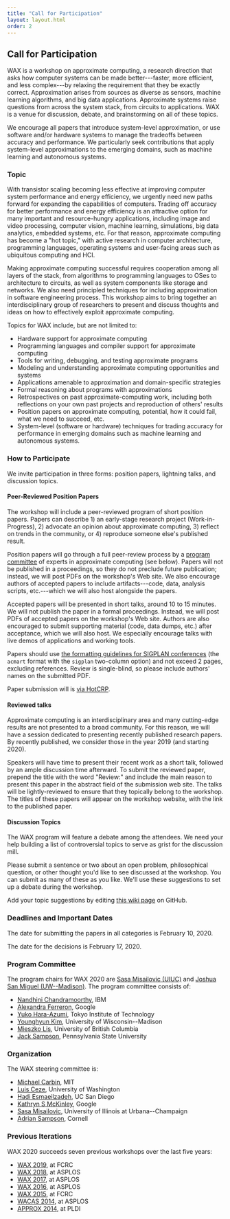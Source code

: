 ```yaml
---
title: "Call for Participation"
layout: layout.html
order: 2
---
```


## Call for Participation

WAX is a workshop on approximate computing, a research direction that asks how computer systems can be made better---faster, more efficient, and less complex---by relaxing the requirement that they be exactly correct. Approximation arises from sources as diverse as sensors, machine learning algorithms, and big data applications. Approximate systems raise questions from across the system stack, from circuits to applications. WAX is a venue for discussion, debate, and brainstorming on all of these topics. 

We encourage all papers that introduce system-level approximation, or use software and/or hardware systems to manage the tradeoffs between accuracy and performance. We particularly seek contributions that apply system-level approximations to the emerging domains, such as machine learning and autonomous systems. 


### Topic

With transistor scaling becoming less effective at improving computer system performance and energy efficiency, we urgently need new paths forward for expanding the capabilities of computers. Trading off accuracy for better performance and energy efficiency is an attractive option for many important and resource-hungry applications, including image and video processing, computer vision, machine learning, simulations, big data analytics, embedded systems, etc. For that reason, approximate computing has become a "hot topic," with active research in computer architecture, programming languages, operating systems and user-facing areas such as ubiquitous computing and HCI.

Making approximate computing successful requires cooperation among all layers of the stack, from algorithms to programming languages to OSes to architecture to circuits, as well as system components like storage and networks. We also need principled techniques for including approximation in software engineering process. This workshop aims to bring together an interdisciplinary group of researchers to present and discuss thoughts and ideas on how to effectively exploit approximate computing.

Topics for WAX include, but are not limited to:

- Hardware support for approximate computing
- Programming languages and compiler support for approximate computing
- Tools for writing, debugging, and testing approximate programs
- Modeling and understanding approximate computing opportunities and systems
- Applications amenable to approximation and domain-specific strategies
- Formal reasoning about programs with approximations
- Retrospectives on past approximate-computing work, including both reflections on your own past projects and reproduction of others' results
- Position papers on approximate computing, potential, how it could fail, what we need to succeed, etc.
- System-level (software or hardware) techniques for trading accuracy for performance in emerging domains such as machine learning and autonomous systems. 


### How to Participate

We invite participation in three forms: position papers, lightning talks, and discussion topics.

#### Peer-Reviewed Position Papers

The workshop will include a peer-reviewed program of short position papers. Papers can describe 1) an early-stage research project (Work-in-Progress), 2) advocate an opinion about approximate computing, 3) reflect on trends in the community, or 4) reproduce someone else's published result.

Position papers will go through a full peer-review process by a [program committee][pc] of experts in approximate computing (see below). Papers will not be published in a proceedings, so they do not preclude future publication; instead, we will post PDFs on the workshop's Web site. We also encourage authors of accepted papers to include artifacts---code, data, analysis scripts, etc.---which we will also host alongside the papers.

Accepted papers will be presented in short talks, around 10 to 15 minutes.
We will not publish the paper in a formal proceedings. Instead, we will post PDFs of accepted papers on the workshop's Web site.
Authors are also encouraged to submit supporting material (code, data dumps, etc.) after acceptance, which we will also host.
We especially encourage talks with live demos of applications and working tools.

Papers should use [the formatting guidelines for SIGPLAN conferences][sigplanconf] (the `acmart` format with the `sigplan` two-column option) and not exceed 2 pages, excluding references. Review is single-blind, so please include authors' names on the submitted PDF.

Paper submission will is [via HotCRP][hotcrp].

[pc]: #program-committee
[sigplanconf]: http://www.sigplan.org/Resources/Author/
[hotcrp]: https://www.cs.cornell.edu/conferences/wax2020/

#### Reviewed talks

Approximate computing is an interdisciplinary area and many cutting-edge results are not presented to a broad community. For this reason, we will have a session dedicated to presenting recently published research papers. By recently published, we consider those in the year 2019 (and starting 2020). 

Speakers will have time to present their recent work as a short talk, followed by an ample discussion time afterward. To submit the reviewed paper, prepend the title with the word "Review:" and include the main reason to present this paper in the abstract field of the submission web site. The talks will be lightly-reviewed to ensure that they topically belong to the workshop. The titles of these papers will appear on the workshop website, with the link to the published paper. 



#### Discussion Topics

The WAX program will feature a debate among the attendees. We need your help building a list of controversial topics to serve as grist for the discussion mill.

Please submit a sentence or two about an open problem, philosophical question, or other thought you'd like to see discussed at the workshop. You can submit as many of these as you like. We'll use these suggestions to set up a debate during the workshop.

Add your topic suggestions by editing [this wiki page][topics] on GitHub.

[topics]: https://github.com/cucapra/wax2020/wiki/Discussion-Topics

### Deadlines and Important Dates

The date for submitting the papers in all categories is February 10, 2020.

The date for the decisions is February 17, 2020. 

### Program Committee

The program chairs for WAX 2020 are [Sasa Misailovic (UIUC)][sasa] and [Joshua San Miguel (UW--Madison)][josh].
The program committee consists of:

- [Nandhini Chandramoorthy](https://researcher.watson.ibm.com/researcher/view.php?person=ibm-Nandhini.Chandramoorthy), IBM
- [Alexandra Ferreron](http://webdiis.unizar.es/~ferreron/), Google
- [Yuko Hara-Azumi](https://sites.google.com/site/yukoharaazumi/), Tokyo Institute of Technology
- [Younghyun Kim](https://wisest.ece.wisc.edu/staff/kim-younghyun/), University of Wisconsin--Madison
- [Mieszko Lis](http://mieszko.ece.ubc.ca/), University of British Columbia
- [Jack Sampson](http://www.cse.psu.edu/~jms1257/), Pennsylvania State University

[sasa]: http://misailo.cs.illinois.edu/
[josh]: https://jsm.ece.wisc.edu/ 

### Organization

The WAX steering committee is:

* [Michael Carbin](http://people.csail.mit.edu/mcarbin/), MIT
* [Luis Ceze](https://homes.cs.washington.edu/~luisceze/), University of Washington
* [Hadi Esmaeilzadeh](http://www.cc.gatech.edu/~hadi/), UC San Diego
* [Kathryn S McKinley](https://www.cs.utexas.edu/users/mckinley/), Google
* [Sasa Misailovic](http://misailo.web.engr.illinois.edu), University of Illinois at Urbana--Champaign
* [Adrian Sampson](http://www.cs.cornell.edu/~asampson/), Cornell

### Previous Iterations

WAX 2020 succeeds seven previous workshops over the last five years:

* [WAX 2019][], at FCRC
* [WAX 2018][], at ASPLOS
* [WAX 2017][], at ASPLOS
* [WAX 2016][], at ASPLOS
* [WAX 2015][], at FCRC
* [WACAS 2014][], at ASPLOS
* [APPROX 2014][], at PLDI

[wax 2019]: http://approximate.computer/wax2019/
[wax 2018]: http://approximate.computer/wax2018/
[wax 2017]: http://approximate.computer/wax2017/
[wax 2016]: http://approximate.computer/wax2016/
[wax 2015]: http://sampa.cs.washington.edu/new/wax2015/
[wacas 2014]: http://sampa.cs.washington.edu/new/wacas14/
[approx 2014]: http://approx2014.cs.umass.edu/
